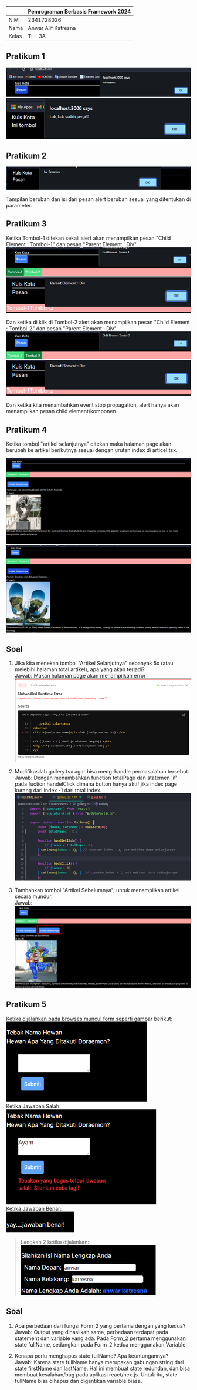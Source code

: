 |  | Pemrograman Berbasis Framework 2024 |
|--|--|
| NIM |  2341728026|
| Nama |  Anwar Alif Katresna |
| Kelas | TI - 3A |


## Pratikum 1  

![Screenshot](assets/P_1.png)
![Screenshot](assets/P_12.png)

## Pratikum 2

![Screenshot](assets/P_2.png)

Tampilan berubah dan isi dari pesan alert berubah sesuai yang ditentukan di parameter.   

## Pratikum 3
Ketika Tombol-1 ditekan  sekali alert akan menampilkan pesan "Child Element : Tombol-1" dan pesan "Parent Element : Div".  
![Screenshot](assets/P_3.png)
![Screenshot](assets/P_3s.png)

Dan ketika di klik di Tombol-2 alert akan menampilkan pesan "Child Element : Tombol-2" dan pesan "Parent Element : Div".  
![Screenshot](assets/P_32.png)
![Screenshot](assets/P_3s.png)   

Dan ketika kita menambahkan event stop propagation, alert hanya akan menampilkan pesan child element/komponen.   

## Pratikum 4  

Ketika tombol "artikel selanjutnya" ditekan maka halaman page akan berubah ke artikel berikutnya sesuai dengan urutan index di articel.tsx.  

![Screenshot](assets/P_4.png)   
![Screenshot](assets/P_42.png)   

## Soal  
1. Jika kita menekan tombol "Artikel Selanjutnya" sebanyak 5x (atau melebihi halaman total artikel), apa yang akan terjadi?  
Jawab: Makan halaman page akan menampilkan error
![Screenshot](assets/S1.png)   
2. Modifikasilah gallery.tsx agar bisa meng-handle permasalahan tersebut.  
Jawab: Dengan menambahkan function totalPage dan statemen 'if' pada fuction handelClick dimana button hanya aktif jika index page kurang dari index -1 dari total index.  
![Screenshot](assets/S2.png)

3. Tambahkan tombol "Artikel Sebelumnya", untuk menampilkan artikel secara mundur.   
Jawab: 
![Screenshot](assets/S3.png)    


## Pratikum 5   

Ketika dijalankan pada browses muncul form seperti gambar berikut:  
![Screenshot](assets/P_5.png)  
Ketika Jawaban Salah:    
![Screenshot](assets/P_51.png)  
Ketika Jawaban Benar:   
![Screenshot](assets/P_52.png)  

>Langkah 2 ketika dijalankan:
![Screenshot](assets/P_53.png)  
## Soal  
1. Apa perbedaan dari fungsi Form_2 yang pertama dengan yang kedua?  
Jawab: Output yang dihasilkan sama, perbedaan terdapat pada statement dan variable yang ada. Pada Form_2 pertama menggunakan state fullName, sedangkan pada Form_2 kedua menggunakan Variable

2. Kenapa perlu menghapus state fullName? Apa keuntungannya?  
Jawab: Karena state fullName hanya merupakan gabungan string dari state firstName dan lastName. Hal ini membuat state redundan, dan bisa membuat kesalahan/bug pada aplikasi react/nextjs. Untuk itu, state fullName bisa dihapus dan digantikan variable biasa.

